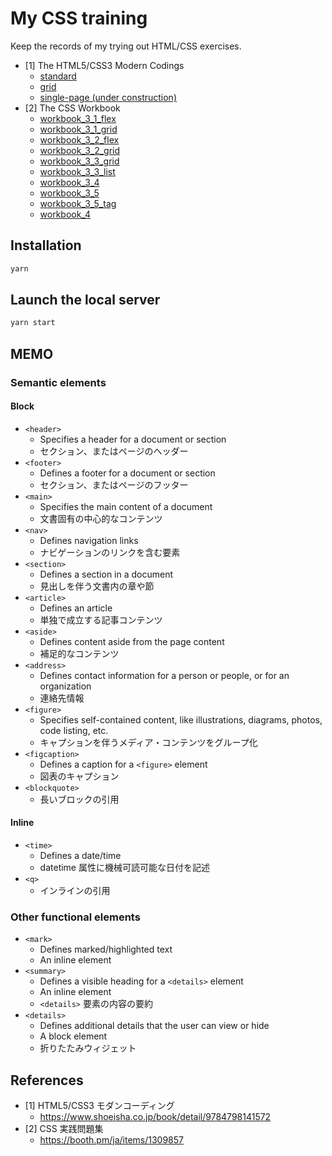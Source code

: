 # My CSS training

Keep the records of my trying out HTML/CSS exercises.

- [1] The HTML5/CSS3 Modern Codings
  - [standard](./standard)
  - [grid](./grid)
  - [single-page (under construction)](./single-page)
- [2] The CSS Workbook
  - [workbook_3_1_flex](./workbook_3_1_flex)
  - [workbook_3_1_grid](./workbook_3_1_grid)
  - [workbook_3_2_flex](./workbook_3_2_flex)
  - [workbook_3_2_grid](./workbook_3_2_grid)
  - [workbook_3_3_grid](./workbook_3_3_grid)
  - [workbook_3_3_list](./workbook_3_3_list)
  - [workbook_3_4](./workbook_3_4)
  - [workbook_3_5](./workbook_3_5)
  - [workbook_3_5_tag](./workbook_3_5_tag)
  - [workbook_4](./workbook_4)

## Installation

```bash
yarn
```

## Launch the local server

```bash
yarn start
```

## MEMO

### Semantic elements

#### Block

- `<header>`
  - Specifies a header for a document or section
  - セクション、またはページのヘッダー
- `<footer>`
  - Defines a footer for a document or section
  - セクション、またはページのフッター
- `<main>`
  - Specifies the main content of a document
  - 文書固有の中心的なコンテンツ
- `<nav>`
  - Defines navigation links
  - ナビゲーションのリンクを含む要素
- `<section>`
  - Defines a section in a document
  - 見出しを伴う文書内の章や節
- `<article>`
  - Defines an article
  - 単独で成立する記事コンテンツ
- `<aside>`
  - Defines content aside from the page content
  - 補足的なコンテンツ
- `<address>`
  - Defines contact information for a person or people, or for an organization
  - 連絡先情報
- `<figure>`
  - Specifies self-contained content, like illustrations, diagrams, photos, code listing, etc.
  - キャプションを伴うメディア・コンテンツをグループ化
- `<figcaption>`
  - Defines a caption for a `<figure>` element
  - 図表のキャプション
- `<blockquote>`
  - 長いブロックの引用

#### Inline

- `<time>`
  - Defines a date/time
  - datetime 属性に機械可読可能な日付を記述
- `<q>`
  - インラインの引用

### Other functional elements

- `<mark>`
  - Defines marked/highlighted text
  - An inline element
- `<summary>`
  - Defines a visible heading for a `<details>` element
  - An inline element
  - `<details>` 要素の内容の要約
- `<details>`
  - Defines additional details that the user can view or hide
  - A block element
  - 折りたたみウィジェット

## References

- [1] HTML5/CSS3 モダンコーディング
  - https://www.shoeisha.co.jp/book/detail/9784798141572
- [2] CSS 実践問題集
  - https://booth.pm/ja/items/1309857
